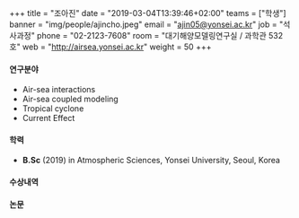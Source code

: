 +++
title = "조아진"
date = "2019-03-04T13:39:46+02:00"
teams = ["학생"]
banner = "img/people/ajincho.jpeg"
email = "ajin05@yonsei.ac.kr"
job = "석사과정"
phone = "02-2123-7608"
room = "대기해양모델링연구실 / 과학관 532호"
web = "http://airsea.yonsei.ac.kr"
weight = 50
+++

#### 연구분야
+ Air-sea interactions
+ Air-sea coupled modeling
+ Tropical cyclone
+ Current Effect

#### 학력

+ **B.Sc** (2019) in Atmospheric Sciences, Yonsei University, Seoul, Korea

#### 수상내역


#### 논문
